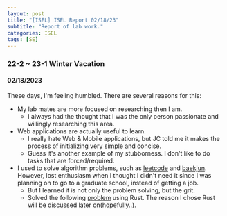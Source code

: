 ```yaml
---
layout: post
title: "[ISEL] ISEL Report 02/18/23"
subtitle: "Report of lab work."
categories: ISEL
tags: [SE]
---
```


### 22-2 ~ 23-1 Winter Vacation
#### 02/18/2023
These days, I'm feeling humbled. There are several reasons for this:
* My lab mates are more focused on researching then I am.
    * I always had the thought that I was the only person passionate and willingly researching this area.
* Web applications are actually useful to learn.
    * I really hate Web & Mobile applications, but JC told me it makes the process of initializing very simple and concise.
    * Guess it's another example of my stubborness. I don't like to do tasks that are forced/required.
* I used to solve algorithm problems, such as [leetcode](https://leetcode.com) and [baekjun](https://www.acmicpc.net). However, lost enthusiasm when I thought I didn't need it since I was planning on to go to a graduate school, instead of getting a job.
    * But I learned it is not only the problem solving, but the grit.
    * Solved the following [problem](https://www.acmicpc.net/problem/1000) using Rust. The reason I chose Rust will be discussed later on(hopefully..).
